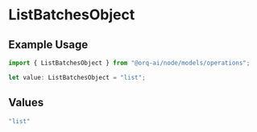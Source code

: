 # ListBatchesObject

## Example Usage

```typescript
import { ListBatchesObject } from "@orq-ai/node/models/operations";

let value: ListBatchesObject = "list";
```

## Values

```typescript
"list"
```